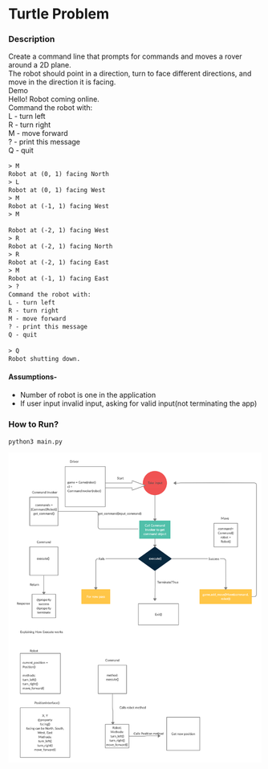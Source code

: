 # Turtle Problem

### Description
Create a command line that prompts for commands and moves a rover around a 2D
plane.<br>
The robot should point in a direction, turn to face different directions, and move in the
direction it is facing.<br>
Demo<br>
Hello! Robot coming online.<br>
Command the robot with:<br>
L - turn left<br>
R - turn right<br>
M - move forward<br>
? - print this message<br>
Q - quit<br>
```
> M
Robot at (0, 1) facing North
> L
Robot at (0, 1) facing West
> M
Robot at (-1, 1) facing West
> M

Robot at (-2, 1) facing West
> R
Robot at (-2, 1) facing North
> R
Robot at (-2, 1) facing East
> M
Robot at (-1, 1) facing East
> ?
Command the robot with:
L - turn left
R - turn right
M - move forward
? - print this message
Q - quit

> Q
Robot shutting down.
```

#### Assumptions-
- Number of robot is one in the application
- If user input invalid input, asking for valid input(not terminating the app)


### How to Run?
```
python3 main.py
```

![alt Class Diagram](class_diagram.png "Class Diagram")